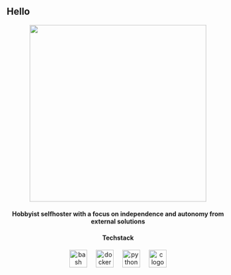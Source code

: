 <h2 align="left">Hello</h2>

<div align="center">
  <img height="400" src="https://i.imgur.com/epxN6Eo.jpeg"  />
</div>

<p align="left"></p>

<h4 align="center">Hobbyist selfhoster with a focus on independence and autonomy from external solutions</h4>

<p align="left"></p>

<h4 align="center">Techstack</h4>

<div align="center">
  <img src="https://cdn.jsdelivr.net/gh/devicons/devicon/icons/bash/bash-original.svg" height="40" alt="bash logo"  />
  <img width="12" />
  <img src="https://cdn.jsdelivr.net/gh/devicons/devicon/icons/docker/docker-original.svg" height="40" alt="docker logo"  />
  <img width="12" />
  <img src="https://cdn.jsdelivr.net/gh/devicons/devicon/icons/python/python-original.svg" height="40" alt="python logo"  />
  <img width="12" />
  <img src="https://cdn.jsdelivr.net/gh/devicons/devicon/icons/c/c-original.svg" height="40" alt="c logo"  />
</div>
